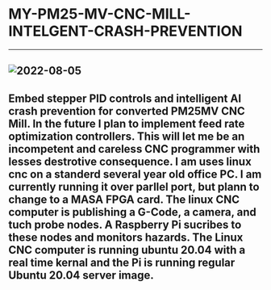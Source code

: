 # MY-PM25-MV-CNC-MILL-INTELGENT-CRASH-PREVENTION
----
![2022-08-05](https://user-images.githubusercontent.com/80770419/183114230-3796c10a-259d-4abc-8783-66486e7f97f9.png)
----
Embed stepper PID controls and intelligent AI crash prevention for converted PM25MV CNC Mill. In the future I plan to implement feed rate optimization controllers. This will let me be an incompetent and careless  CNC  programmer with lesses destrotive consequence. I am uses linux cnc on a standerd several year old office PC. I am currently running it over parllel port, but plann to change to a MASA FPGA card. The linux CNC computer is publishing a G-Code, a camera, and tuch probe nodes. A Raspberry Pi sucribes to these nodes and monitors hazards. The Linux CNC computer is running ubuntu 20.04 with a real time kernal and the Pi is running regular Ubuntu 20.04 server image.
----

